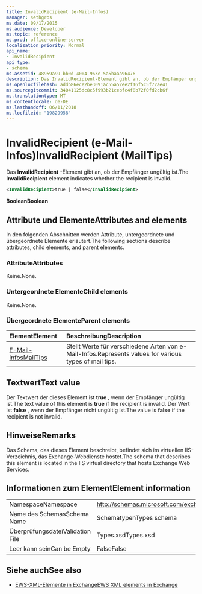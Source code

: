 ```yaml
---
title: InvalidRecipient (e-Mail-Infos)
manager: sethgros
ms.date: 09/17/2015
ms.audience: Developer
ms.topic: reference
ms.prod: office-online-server
localization_priority: Normal
api_name:
- InvalidRecipient
api_type:
- schema
ms.assetid: 48959a99-bb0d-4004-963e-5a5baaa96476
description: Das InvalidRecipient-Element gibt an, ob der Empfänger ungültig ist.
ms.openlocfilehash: addb86ece2be3091ac55a52ee2f16f5c5f72ae41
ms.sourcegitcommit: 34041125dc8c5f993b21cebfc4f8b72f0fd2cb6f
ms.translationtype: MT
ms.contentlocale: de-DE
ms.lasthandoff: 06/11/2018
ms.locfileid: "19829958"
---
```

# <a name="invalidrecipient-mailtips"></a><span data-ttu-id="eff27-103">InvalidRecipient (e-Mail-Infos)</span><span class="sxs-lookup"><span data-stu-id="eff27-103">InvalidRecipient (MailTips)</span></span>

<span data-ttu-id="eff27-104">Das **InvalidRecipient** -Element gibt an, ob der Empfänger ungültig ist.</span><span class="sxs-lookup"><span data-stu-id="eff27-104">The **InvalidRecipient** element indicates whether the recipient is invalid.</span></span> 
  
```XML
<InvalidRecipient>true | false</InvalidRecipient>
```

 <span data-ttu-id="eff27-105">**Boolean**</span><span class="sxs-lookup"><span data-stu-id="eff27-105">**Boolean**</span></span>
## <a name="attributes-and-elements"></a><span data-ttu-id="eff27-106">Attribute und Elemente</span><span class="sxs-lookup"><span data-stu-id="eff27-106">Attributes and elements</span></span>

<span data-ttu-id="eff27-107">In den folgenden Abschnitten werden Attribute, untergeordnete und übergeordnete Elemente erläutert.</span><span class="sxs-lookup"><span data-stu-id="eff27-107">The following sections describe attributes, child elements, and parent elements.</span></span>
  
### <a name="attributes"></a><span data-ttu-id="eff27-108">Attribute</span><span class="sxs-lookup"><span data-stu-id="eff27-108">Attributes</span></span>

<span data-ttu-id="eff27-109">Keine.</span><span class="sxs-lookup"><span data-stu-id="eff27-109">None.</span></span>
  
### <a name="child-elements"></a><span data-ttu-id="eff27-110">Untergeordnete Elemente</span><span class="sxs-lookup"><span data-stu-id="eff27-110">Child elements</span></span>

<span data-ttu-id="eff27-111">Keine.</span><span class="sxs-lookup"><span data-stu-id="eff27-111">None.</span></span>
  
### <a name="parent-elements"></a><span data-ttu-id="eff27-112">Übergeordnete Elemente</span><span class="sxs-lookup"><span data-stu-id="eff27-112">Parent elements</span></span>

|<span data-ttu-id="eff27-113">**Element**</span><span class="sxs-lookup"><span data-stu-id="eff27-113">**Element**</span></span>|<span data-ttu-id="eff27-114">**Beschreibung**</span><span class="sxs-lookup"><span data-stu-id="eff27-114">**Description**</span></span>|
|:-----|:-----|
|[<span data-ttu-id="eff27-115">E-Mail-Infos</span><span class="sxs-lookup"><span data-stu-id="eff27-115">MailTips</span></span>](mailtips.md) <br/> |<span data-ttu-id="eff27-116">Stellt Werte für verschiedene Arten von e-Mail-Infos.</span><span class="sxs-lookup"><span data-stu-id="eff27-116">Represents values for various types of mail tips.</span></span>  <br/> |
   
## <a name="text-value"></a><span data-ttu-id="eff27-117">Textwert</span><span class="sxs-lookup"><span data-stu-id="eff27-117">Text value</span></span>

<span data-ttu-id="eff27-118">Der Textwert der dieses Element ist **true** , wenn der Empfänger ungültig ist.</span><span class="sxs-lookup"><span data-stu-id="eff27-118">The text value of this element is **true** if the recipient is invalid.</span></span> <span data-ttu-id="eff27-119">Der Wert ist **false** , wenn der Empfänger nicht ungültig ist.</span><span class="sxs-lookup"><span data-stu-id="eff27-119">The value is **false** if the recipient is not invalid.</span></span> 
  
## <a name="remarks"></a><span data-ttu-id="eff27-120">Hinweise</span><span class="sxs-lookup"><span data-stu-id="eff27-120">Remarks</span></span>

<span data-ttu-id="eff27-121">Das Schema, das dieses Element beschreibt, befindet sich im virtuellen IIS-Verzeichnis, das Exchange-Webdienste hostet.</span><span class="sxs-lookup"><span data-stu-id="eff27-121">The schema that describes this element is located in the IIS virtual directory that hosts Exchange Web Services.</span></span>
  
## <a name="element-information"></a><span data-ttu-id="eff27-122">Informationen zum Element</span><span class="sxs-lookup"><span data-stu-id="eff27-122">Element information</span></span>

|||
|:-----|:-----|
|<span data-ttu-id="eff27-123">Namespace</span><span class="sxs-lookup"><span data-stu-id="eff27-123">Namespace</span></span>  <br/> |http://schemas.microsoft.com/exchange/services/2006/types  <br/> |
|<span data-ttu-id="eff27-124">Name des Schemas</span><span class="sxs-lookup"><span data-stu-id="eff27-124">Schema Name</span></span>  <br/> |<span data-ttu-id="eff27-125">Schematypen</span><span class="sxs-lookup"><span data-stu-id="eff27-125">Types schema</span></span>  <br/> |
|<span data-ttu-id="eff27-126">Überprüfungsdatei</span><span class="sxs-lookup"><span data-stu-id="eff27-126">Validation File</span></span>  <br/> |<span data-ttu-id="eff27-127">Types.xsd</span><span class="sxs-lookup"><span data-stu-id="eff27-127">Types.xsd</span></span>  <br/> |
|<span data-ttu-id="eff27-128">Leer kann sein</span><span class="sxs-lookup"><span data-stu-id="eff27-128">Can be Empty</span></span>  <br/> |<span data-ttu-id="eff27-129">False</span><span class="sxs-lookup"><span data-stu-id="eff27-129">False</span></span>  <br/> |
   
## <a name="see-also"></a><span data-ttu-id="eff27-130">Siehe auch</span><span class="sxs-lookup"><span data-stu-id="eff27-130">See also</span></span>



- [<span data-ttu-id="eff27-131">EWS-XML-Elemente in Exchange</span><span class="sxs-lookup"><span data-stu-id="eff27-131">EWS XML elements in Exchange</span></span>](ews-xml-elements-in-exchange.md)

